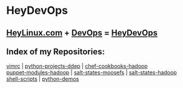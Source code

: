 HeyDevOps
=========
[HeyLinux.com](http://heylinux.com) + [DevOps](http://zh.wikipedia.org/zh-cn/DevOps) = [HeyDevOps](https://github.com/mcsrainbow/heydevops) <br />
<br />
Index of my Repositories:<br />
------------------
[vimrc](https://github.com/mcsrainbow/vimrc) | [python-projects-ddep](https://github.com/mcsrainbow/python-projects-ddep) | [chef-cookbooks-hadoop](https://github.com/mcsrainbow/chef-cookbooks-hadoop)<br />
[puppet-modules-hadoop](https://github.com/mcsrainbow/puppet-modules-hadoop) | [salt-states-moosefs](https://github.com/mcsrainbow/salt-states-moosefs) | [salt-states-hadoop](https://github.com/mcsrainbow/salt-states-hadoop)<br />
[shell-scripts](https://github.com/mcsrainbow/shell-scripts) | [python-demos](https://github.com/mcsrainbow/python-demos)<br />
